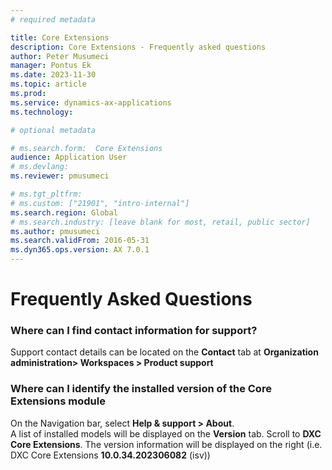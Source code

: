 ```yaml
---
# required metadata

title: Core Extensions 
description: Core Extensions - Frequently asked questions 
author: Peter Musumeci
manager: Pontus Ek
ms.date: 2023-11-30
ms.topic: article
ms.prod: 
ms.service: dynamics-ax-applications
ms.technology: 

# optional metadata

# ms.search.form:  Core Extensions
audience: Application User
# ms.devlang: 
ms.reviewer: pmusumeci

# ms.tgt_pltfrm: 
# ms.custom: ["21901", "intro-internal"]
ms.search.region: Global
# ms.search.industry: [leave blank for most, retail, public sector]
ms.author: pmusumeci
ms.search.validFrom: 2016-05-31
ms.dyn365.ops.version: AX 7.0.1
---
```


# 	Frequently Asked Questions

### Where can I find contact information for support?
   
Support contact details can be located on the **Contact** tab at **Organization administration> Workspaces > Product support**
  
### Where can I identify the installed version of the Core Extensions module

On the Navigation bar, select **Help & support > About**. <br>
A list of installed models will be displayed on the **Version** tab.  Scroll to **DXC Core Extensions**. The version information will be displayed on the right (i.e. DXC Core Extensions **10.0.34.202306082** (isv))
